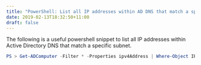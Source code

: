 ```yaml
---
title: "PowerShell: List all IP addresses within AD DNS that match a specific subnet"
date: 2019-02-13T18:32:50+11:00
draft: false
---
```

The following is a useful powershell snippet to list all IP addresses within Active Directory DNS that match a specific subnet.

```powershell
PS > Get-ADComputer -Filter * -Properties ipv4Address | Where-Object IPv4Address -Match "^192.168.0.*" | Sort-Object -Property IPv4Address | Format-List name, ipv4*
```
